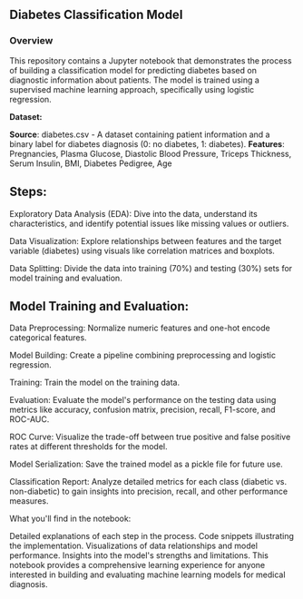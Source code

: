 
## **Diabetes Classification Model**
### **Overview**
This repository contains a Jupyter notebook that demonstrates the process of building a classification model for predicting diabetes based on diagnostic information about patients. The model is trained using a supervised machine learning approach, specifically using logistic regression.

**Dataset:**

**Source**: diabetes.csv - A dataset containing patient information and a binary label for diabetes diagnosis (0: no diabetes, 1: diabetes).
**Features**: Pregnancies, Plasma Glucose, Diastolic Blood Pressure, Triceps Thickness, Serum Insulin, BMI, Diabetes Pedigree, Age
## **Steps:**

Exploratory Data Analysis (EDA): Dive into the data, understand its characteristics, and identify potential issues like missing values or outliers.

Data Visualization: Explore relationships between features and the target variable (diabetes) using visuals like correlation matrices and boxplots.

Data Splitting: Divide the data into training (70%) and testing (30%) sets for model training and evaluation.

## **Model Training and Evaluation:**
Data Preprocessing: Normalize numeric features and one-hot encode categorical features.

Model Building: Create a pipeline combining preprocessing and logistic regression.

Training: Train the model on the training data.

Evaluation: Evaluate the model's performance on the testing data using metrics like accuracy, confusion matrix, precision, recall, F1-score, and ROC-AUC.

ROC Curve: Visualize the trade-off between true positive and false positive rates at different thresholds for the model.

Model Serialization: Save the trained model as a pickle file for future use.

Classification Report: Analyze detailed metrics for each class (diabetic vs. non-diabetic) to gain insights into precision, recall, and other performance measures.

What you'll find in the notebook:

Detailed explanations of each step in the process.
Code snippets illustrating the implementation.
Visualizations of data relationships and model performance.
Insights into the model's strengths and limitations.
This notebook provides a comprehensive learning experience for anyone interested in building and evaluating machine learning models for medical diagnosis.
